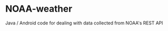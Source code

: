 NOAA-weather
============

Java / Android code for dealing with data collected from NOAA's REST API
